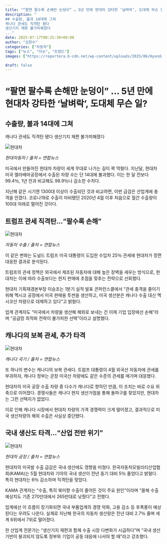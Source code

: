 ```yaml
---
title: "“팔면 팔수록 손해만 눈덩이” … 5년 만에 현대차 강타한 ‘날벼락’, 도대체 무슨 일?"
description: "
## 수출량, 불과 14대에 그쳐
캐나다 관세도 직격탄 됐다
생산기지 재편 불가피해졌다
..."
date: 2025-07-17T00:25:30+09:00
author: "김한수"
categories: ["자동차"]
tags: ["뉴스", "이슈", "트렌드"]
images: ["https://reportera.b-cdn.net/wp-content/uploads/2025/06/Hyundai-Motor-exports-from-the-U.S-1024x576.jpg"]

draft: false
---
```


# “팔면 팔수록 손해만 눈덩이” … 5년 만에 현대차 강타한 ‘날벼락’, 도대체 무슨 일?


## 수출량, 불과 14대에 그쳐
캐나다 관세도 직격탄 됐다
생산기지 재편 불가피해졌다


![현대차](https://reportera.b-cdn.net/wp-content/uploads/2025/06/Hyundai-Motor-exports-from-the-U.S-1024x576.jpg)

*현대자동차 / 출처 = 연합뉴스*

미국에서 만들어진 현대차 차량이 세계 무대로 나가는 길이 꽉 막혔다. 지난달, 현대차 미국 앨라배마공장에서 수출된 차량 수는 단 14대에 불과했다. 이는 한 달 전보다 99.4％, 1년 전과 비교해도 98.9％나 감소한 수치다.

지난해 같은 시기엔 1300대 이상이 수출되던 것과 비교하면, 이번 급감은 산업계에 충격을 안겼다. 코로나19로 수출이 마비됐던 2020년 4월 이후 처음으로 월간 수출량이 100대 아래로 떨어진 것이다.


## 트럼프 관세 직격탄…“팔수록 손해”


![현대차](https://reportera.b-cdn.net/wp-content/uploads/2025/06/수출-1024x641.jpg)

*자동차 수출 / 출처 = 연합뉴스*

이 같은 변화는 도널드 트럼프 미국 대통령이 도입한 수입차 25％ 관세에 현대차가 정면 대응한 결과로 분석된다.

트럼프의 관세 정책은 외국에서 제조된 자동차에 대해 높은 장벽을 세우는 방식으로, 현대차는 이에 따라 수출보다는 현지 판매에 초점을 맞추는 전략으로 선회했다.

현대차 기획재경본부장 이승조는 1분기 실적 발표 콘퍼런스콜에서 “관세 충격을 줄이기 위해 멕시코 공장에서 미국 판매용 투싼을 생산하고, 미국 생산분은 캐나다 수출 대신 멕시코산 차량으로 대체하고 있다”고 밝혔다.

업계 관계자도 “미국에서 차량을 생산해 해외로 보내는 건 이제 기업 입장에선 손해”라며 “공급망 최적화 전략이 불가피한 선택”이라고 설명했다.


## 캐나다의 보복 관세, 추가 타격


![현대차](https://reportera.b-cdn.net/wp-content/uploads/2025/06/캐나다-1024x643.jpg)

*캐나다 국기 / 출처 = 연합뉴스*

또 하나의 변수는 캐나다의 보복 관세다. 트럼프 대통령이 4월 외국산 자동차에 관세를 부과하자, 캐나다 정부는 곧장 미국산 차량에도 같은 수준의 관세를 매기며 대응했다.

현대차의 미국 공장 수출 차량 중 다수가 캐나다로 향하던 만큼, 이 조치는 바로 수요 위축으로 이어졌다. 경쟁사들은 캐나다 현지 생산거점을 통해 돌파구를 찾았지만, 현대차는 그런 선택지가 없었다.

이로 인해 캐나다 시장에서 현대차 차량의 가격 경쟁력이 크게 떨어졌고, 결과적으로 미국 생산차량의 해외 수출은 사실상 중단됐다.


## 국내 생산도 타격…“산업 전반 위기”


![현대차](https://reportera.b-cdn.net/wp-content/uploads/2025/06/현대차-아반떼-1024x683.jpg)

*현대차 공장 / 출처 = 연합뉴스*

현대차의 미국발 수출 급감은 국내 생산에도 영향을 미쳤다. 한국자동차모빌리티산업협회(KAMA)는 5월 현대차와 기아의 국내 생산이 전년 동기 대비 5％ 줄었다고 밝혔다. 특히 현대차는 6％ 감소하며 직격탄을 맞았다.

KAMA 관계자는 “수출, 특히 북미향 수출이 줄어든 것이 주요 원인”이라며 “올해 수출 예상치도 기존 270만대에서 265만대로 낮췄다”고 전했다.

업계에선 이 흐름이 장기화되면 국내 부품업계의 경영 악화, 고용 감소 등 후폭풍이 예상된다는 우려도 나온다. 실제로 지난해 한국의 자동차 생산량은 전년 대비 2.7％ 줄며 세계 6위에서 7위로 떨어졌다.

한 산업계 전문가는 “생산기지 재편과 함께 수출 시장 다변화가 시급하다”며 “국내 생산 기반이 붕괴되지 않도록 정부와 기업이 공동 대응에 나서야 할 때”라고 강조했다.
